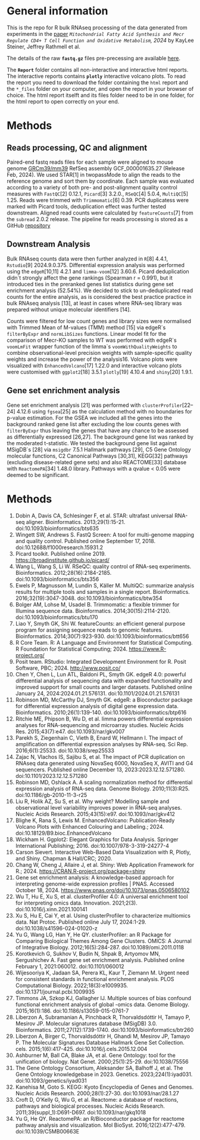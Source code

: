 # General information

This is the repo for R bulk RNAseq processing of the data generated from experiments in the [paper](https://www.biorxiv.org/content/10.1101/2024.07.08.602554v1) *`Mitochondrial Fatty Acid Synthesis and Mecr Regulate CD4+ T Cell Function and Oxidative Metabolism`, 2024* by KayLee Steiner, Jeffrey Rathmell et al.

The details of the raw **`fastq.gz`** files pre-precessing are available [here](https://github.com/MogilenkoLabVUMC/RNAseq_pipelineDock_MECR_KayLee).

The **`Report`** folder contains all non-interactive and interactive html reports. The interactive reports contains **`plotly`** interactive volcano plots. To read the report you need to download the folder containing the `html` report and the `*_files` folder on your computer, and open the report in your browser of choice. The html report itselft and its files folder need to be in one folder, for the html report to open correctly on your end.

# Methods

## Reads processing, QC and alignment
Paired-end fastq reads files for each sample were aligned to mouse genome [GRCm39/mm39](https://www.ncbi.nlm.nih.gov/datasets/genome/GCF_000001635.27/) RefSeq assembly GCF_000001635.27 (Release Feb, 2024). We used STAR[1] in twopassMode to align the reads to the reference genome and sort them by coordinate. Each sample was evaluated according to a variety of both pre- and post-alignment quality control measures with `FastQC`[2] 0.12.1, `Picard`[3] 3.2.0., `RSeQC`[4] 5.0.4, `MultiQC`[5] 1.25. Reads were trimmed with `Trimmomatic`[6] 0.39. PCR duplicatess were marked with Picard tools, deduplication effect was further tested downstream. Aligned read counts were calculated by `featureCounts`[7] from the `subread` 2.0.2 release.  The pipeline for reads processing is stored as a GitHub [repository](https://github.com/MogilenkoLabVUMC/RNAseq_pipelineDock_MECR_KayLee)

## Downstream Analysis
Bulk RNAseq counts data were then further analyzed in `R`[8] 4.4.1, `Rstudio`[9] 2024.9.0.375. Differential expression analysis was performed using the `edgeR`[10,11] 4.2.1 and `limma-voom`[12] 3.60.6. Picard deduplication didn`t strongly affect the gene rankings (Spearman r = 0.991), but it introduced ties in the preranked genes list statistics during gene set enrichment analysis (52.54%). We decided to stick to un-deduplicated read counts for the entire analysis, as is considered the best practice practice in bulk RNAseq analysis [13], at least in cases where RNA-seq library was prepared without unique molecular identifiers [14].

Counts were filtered for low count genes and library sizes were normalised with Trimmed Mean of M-values (TMM) method [15] via edgeR\`s `filterByExpr` and `normLibSizes` functions. Linear model fit for the comparison of Mecr-KO samples to WT was performed with edgeR\`s `voomLmFit` wrapper function of the limma\`s `voomWithQualityWeights` to combine observational-level precision weights with sample-specific quality weights and increase the power of the analysis16. Volcano plots were visualized with `EnhancedVolcano`[17] 1.22.0 and interactive volcano plots were customised with `ggplot2`[18] 3.5.1 `plotly`[19] 4.10.4  and `shiny`[20] 1.9.1.

## Gene set enrichment analysis
Gene set enrichment analysis [21] was performed with `clusterProfiler`[22–24] 4.12.6 using `fgsea`[25] as the calculation method with no boundaries for p-value estimation. For the GSEA we included all the genes into the background ranked gene list after excluding the low counts genes with `filterByExpr` thus leaving the genes that have any chance to be assessed as differentially expressed [26,27]. The background gene list was ranked by the moderated t-statistic. We tested the background gene list against MSigDB\`s [28] via `msigdbr` 7.5.1 Hallmark pathways [29], C5 Gene Ontology molecular functions, C2 Canonical Pathways [30,31], KEGG[32] pathways (excluding disease-related gene sets) and also REACTOME[33] database with `ReactomePA`[34] 1.48.0 library. Pathways with a qvalue < 0.05 were deemed to be significant.



# Methods

1. Dobin A, Davis CA, Schlesinger F, et al. STAR: ultrafast universal RNA-seq aligner. Bioinformatics. 2013;29(1):15-21. doi:10.1093/bioinformatics/bts635
2. Wingett SW, Andrews S. FastQ Screen: A tool for multi-genome mapping and quality control. Published online September 17, 2018. doi:10.12688/f1000research.15931.2
3. Picard toolkit. Published online 2019. https://broadinstitute.github.io/picard/
4. Wang L, Wang S, Li W. RSeQC: quality control of RNA-seq experiments. Bioinformatics. 2012;28(16):2184-2185. doi:10.1093/bioinformatics/bts356
5. Ewels P, Magnusson M, Lundin S, Käller M. MultiQC: summarize analysis results for multiple tools and samples in a single report. Bioinformatics. 2016;32(19):3047-3048. doi:10.1093/bioinformatics/btw354
6. Bolger AM, Lohse M, Usadel B. Trimmomatic: a flexible trimmer for Illumina sequence data. Bioinformatics. 2014;30(15):2114-2120. doi:10.1093/bioinformatics/btu170
7. Liao Y, Smyth GK, Shi W. featureCounts: an efficient general purpose program for assigning sequence reads to genomic features. Bioinformatics. 2014;30(7):923-930. doi:10.1093/bioinformatics/btt656
8. R Core Team. R: A Language and Environment for Statistical Computing. R Foundation for Statistical Computing; 2024. https://www.R-project.org/
9. Posit team. RStudio: Integrated Development Environment for R. Posit Software, PBC; 2024. http://www.posit.co/
10. Chen Y, Chen L, Lun ATL, Baldoni PL, Smyth GK. edgeR 4.0: powerful differential analysis of sequencing data with expanded functionality and improved support for small counts and larger datasets. Published online January 24, 2024:2024.01.21.576131. doi:10.1101/2024.01.21.576131
11. Robinson MD, McCarthy DJ, Smyth GK. edgeR: a Bioconductor package for differential expression analysis of digital gene expression data. Bioinformatics. 2010;26(1):139-140. doi:10.1093/bioinformatics/btp616
12. Ritchie ME, Phipson B, Wu D, et al. limma powers differential expression analyses for RNA-sequencing and microarray studies. Nucleic Acids Res. 2015;43(7):e47. doi:10.1093/nar/gkv007
13. Parekh S, Ziegenhain C, Vieth B, Enard W, Hellmann I. The impact of amplification on differential expression analyses by RNA-seq. Sci Rep. 2016;6(1):25533. doi:10.1038/srep25533
14. Zajac N, Vlachos IS, Sajibu S, et al. The impact of PCR duplication on RNAseq data generated using NovaSeq 6000, NovaSeq X, AVITI and G4 sequencers. Published online December 13, 2023:2023.12.12.571280. doi:10.1101/2023.12.12.571280
15. Robinson MD, Oshlack A. A scaling normalization method for differential expression analysis of RNA-seq data. Genome Biology. 2010;11(3):R25. doi:10.1186/gb-2010-11-3-r25
16. Liu R, Holik AZ, Su S, et al. Why weight? Modelling sample and observational level variability improves power in RNA-seq analyses. Nucleic Acids Research. 2015;43(15):e97. doi:10.1093/nar/gkv412
17. Blighe K, Rana S, Lewis M. EnhancedVolcano: Publication-Ready Volcano Plots with Enhanced Colouring and Labeling.; 2024. doi:10.18129/B9.bioc.EnhancedVolcano
18. Wickham H. Ggplot2: Elegant Graphics for Data Analysis. Springer International Publishing; 2016. doi:10.1007/978-3-319-24277-4
19. Carson Sievert. Interactive Web-Based Data Visualization with R, Plotly, and Shiny. Chapman & Hall/CRC; 2020.
20. Chang W, Cheng J, Allaire J, et al. Shiny: Web Application Framework for R.; 2024. https://CRAN.R-project.org/package=shiny
21. Gene set enrichment analysis: A knowledge-based approach for interpreting genome-wide expression profiles | PNAS. Accessed October 18, 2024. https://www.pnas.org/doi/10.1073/pnas.0506580102
22. Wu T, Hu E, Xu S, et al. clusterProfiler 4.0: A universal enrichment tool for interpreting omics data. Innovation. 2021;2(3). doi:10.1016/j.xinn.2021.100141
23. Xu S, Hu E, Cai Y, et al. Using clusterProfiler to characterize multiomics data. Nat Protoc. Published online July 17, 2024:1-29. doi:10.1038/s41596-024-01020-z
24. Yu G, Wang LG, Han Y, He QY. clusterProfiler: an R Package for Comparing Biological Themes Among Gene Clusters. OMICS: A Journal of Integrative Biology. 2012;16(5):284-287. doi:10.1089/omi.2011.0118
25. Korotkevich G, Sukhov V, Budin N, Shpak B, Artyomov MN, Sergushichev A. Fast gene set enrichment analysis. Published online February 1, 2021:060012. doi:10.1101/060012
26. Wijesooriya K, Jadaan SA, Perera KL, Kaur T, Ziemann M. Urgent need for consistent standards in functional enrichment analysis. PLOS Computational Biology. 2022;18(3):e1009935. doi:10.1371/journal.pcbi.1009935
27. Timmons JA, Szkop KJ, Gallagher IJ. Multiple sources of bias confound functional enrichment analysis of global -omics data. Genome Biology. 2015;16(1):186. doi:10.1186/s13059-015-0761-7
28. Liberzon A, Subramanian A, Pinchback R, Thorvaldsdóttir H, Tamayo P, Mesirov JP. Molecular signatures database (MSigDB) 3.0. Bioinformatics. 2011;27(12):1739-1740. doi:10.1093/bioinformatics/btr260
29. Liberzon A, Birger C, Thorvaldsdóttir H, Ghandi M, Mesirov JP, Tamayo P. The Molecular Signatures Database Hallmark Gene Set Collection. cels. 2015;1(6):417-425. doi:10.1016/j.cels.2015.12.004
30. Ashburner M, Ball CA, Blake JA, et al. Gene Ontology: tool for the unification of biology. Nat Genet. 2000;25(1):25-29. doi:10.1038/75556
31. The Gene Ontology Consortium, Aleksander SA, Balhoff J, et al. The Gene Ontology knowledgebase in 2023. Genetics. 2023;224(1):iyad031. doi:10.1093/genetics/iyad031
32. Kanehisa M, Goto S. KEGG: Kyoto Encyclopedia of Genes and Genomes. Nucleic Acids Research. 2000;28(1):27-30. doi:10.1093/nar/28.1.27
33. Croft D, O’Kelly G, Wu G, et al. Reactome: a database of reactions, pathways and biological processes. Nucleic Acids Research. 2011;39(suppl_1):D691-D697. doi:10.1093/nar/gkq1018
34. Yu G, He QY. ReactomePA: an R/Bioconductor package for reactome pathway analysis and visualization. Mol BioSyst. 2016;12(2):477-479. doi:10.1039/C5MB00663E
